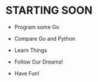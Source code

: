 # STARTING SOON

- Program some Go

- Compare Go and Python

- Learn Things

- Follow Our Dreams!

- Have Fun!
